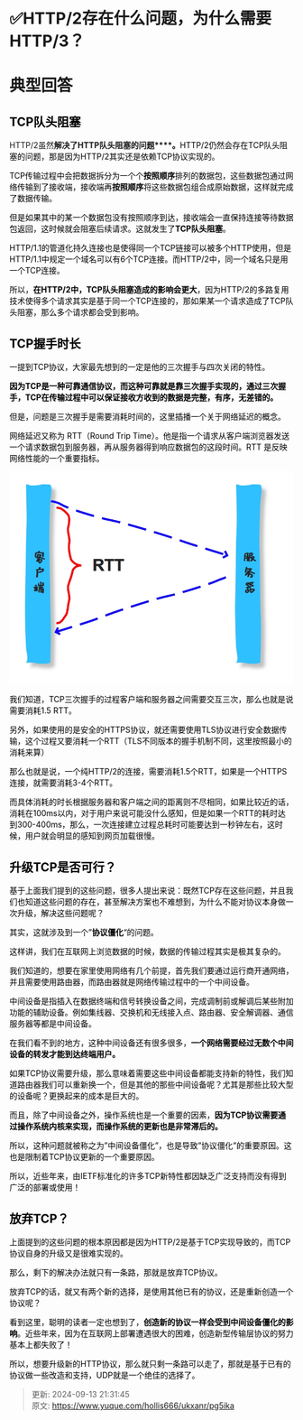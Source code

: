 # ✅HTTP/2存在什么问题，为什么需要HTTP/3？

# 典型回答
<font style="color:#000000;"></font>

## <font style="color:#000000;">TCP队头阻塞</font>
<font style="color:#000000;"></font>

HTTP/2虽然**解决了HTTP队头阻塞的问题****<font style="color:#000000;">。</font>**<font style="color:#000000;">HTTP/2仍然会存在TCP队头阻塞的问题，那是因为HTTP/2其实还是依赖TCP协议实现的。</font>

<font style="color:#000000;"></font>

<font style="color:#000000;">TCP传输过程中会把数据拆分为一个个</font>**<font style="color:#000000;">按照顺序</font>**<font style="color:#000000;">排列的数据包，这些数据包通过网络传输到了接收端，接收端再</font>**<font style="color:#000000;">按照顺序</font>**<font style="color:#000000;">将这些数据包组合成原始数据，这样就完成了数据传输。</font>

<font style="color:#000000;"></font>

<font style="color:#000000;">但是如果其中的某一个数据包没有按照顺序到达，接收端会一直保持连接等待数据包返回，这时候就会阻塞后续请求。这就发生了</font>**<font style="color:#000000;">TCP队头阻塞</font>**<font style="color:#000000;">。</font>

<font style="color:#000000;"></font>

<font style="color:#000000;">HTTP/1.1的管道化持久连接也是使得同一个TCP链接可以被多个HTTP使用，但是HTTP/1.1中规定一个域名可以有6个TCP连接。而HTTP/2中，同一个域名只是用一个TCP连接。</font>

<font style="color:#000000;"></font>

<font style="color:#000000;">所以，</font>**<font style="color:#000000;">在HTTP/2中，TCP队头阻塞造成的影响会更大</font>**<font style="color:#000000;">，因为HTTP/2的多路复用技术使得多个请求其实是基于同一个TCP连接的，那如果某一个请求造成了TCP队头阻塞，那么多个请求都会受到影响。</font>

<font style="color:#000000;"></font>

## <font style="color:#000000;">TCP握手时长</font>
<font style="color:#000000;"></font>

<font style="color:#000000;">一提到TCP协议，大家最先想到的一定是他的三次握手与四次关闭的特性。</font>

<font style="color:#000000;"></font>

**<font style="color:#000000;">因为TCP是一种可靠通信协议，而这种可靠就是靠三次握手实现的，通过三次握手，TCP在传输过程中可以保证接收方收到的数据是完整，有序，无差错的。</font>**

**<font style="color:#000000;"></font>**

<font style="color:#000000;">但是，问题是三次握手是需要消耗时间的，这里插播一个关于网络延迟的概念。</font>

<font style="color:#000000;"></font>

<font style="color:#000000;">网络延迟又称为 RTT（Round Trip Time）。他是指一个请求从客户端浏览器发送一个请求数据包到服务器，再从服务器得到响应数据包的这段时间。RTT 是反映网络性能的一个重要指标。</font>

![1668598284247-2d3cb263-0414-428a-81f2-eeebbb40b444.jpeg](./img/PvesazLlV43S_14j/1668598284247-2d3cb263-0414-428a-81f2-eeebbb40b444-746344.jpeg)

<font style="color:#000000;">我们知道，TCP三次握手的过程客户端和服务器之间需要交互三次，那么也就是说需要消耗1.5 RTT。</font>

<font style="color:#000000;"></font>

<font style="color:#000000;">另外，如果使用的是安全的HTTPS协议，就还需要使用TLS协议进行安全数据传输，这个过程又要消耗一个RTT（TLS不同版本的握手机制不同，这里按照最小的消耗来算）</font>

<font style="color:#000000;"></font>

<font style="color:#000000;">那么也就是说，一个纯HTTP/2的连接，需要消耗1.5个RTT，如果是一个HTTPS连接，就需要消耗3-4个RTT。</font>

<font style="color:#000000;"></font>

<font style="color:#000000;">而具体消耗的时长根据服务器和客户端之间的距离则不尽相同，如果比较近的话，消耗在100ms以内，对于用户来说可能没什么感知，但是如果一个RTT的耗时达到300-400ms，那么，一次连接建立过程总耗时可能要达到一秒钟左右，这时候，用户就会明显的感知到网页加载很慢。</font>

<font style="color:#000000;"></font>

## <font style="color:#000000;">升级TCP是否可行？</font>
<font style="color:#000000;">基于上面我们提到的这些问题，很多人提出来说：既然TCP存在这些问题，并且我们也知道这些问题的存在，甚至解决方案也不难想到，为什么不能对协议本身做一次升级，解决这些问题呢？</font>

<font style="color:#000000;"></font>

<font style="color:#000000;">其实，这就涉及到一个”</font>**<font style="color:#000000;">协议僵化</font>**<font style="color:#000000;">“的问题。</font>

<font style="color:#000000;"></font>

<font style="color:#000000;">这样讲，我们在互联网上浏览数据的时候，数据的传输过程其实是极其复杂的。</font>

<font style="color:#000000;"></font>

<font style="color:#000000;">我们知道的，想要在家里使用网络有几个前提，首先我们要通过运行商开通网络，并且需要使用路由器，而路由器就是网络传输过程中的一个中间设备。</font>

<font style="color:#000000;"></font>

<font style="color:#000000;">中间设备是指插入在数据终端和信号转换设备之间，完成调制前或解调后某些附加功能的辅助设备。例如集线器、交换机和无线接入点、路由器、安全解调器、通信服务器等都是中间设备。</font>

<font style="color:#000000;"></font>

<font style="color:#000000;">在我们看不到的地方，这种中间设备还有很多很多，</font>**<font style="color:#000000;">一个网络需要经过无数个中间设备的转发才能到达终端用户。</font>**

**<font style="color:#000000;"></font>**

<font style="color:#000000;">如果TCP协议需要升级，那么意味着需要这些中间设备都能支持新的特性，我们知道路由器我们可以重新换一个，但是其他的那些中间设备呢？尤其是那些比较大型的设备呢？更换起来的成本是巨大的。</font>

<font style="color:#000000;"></font>

<font style="color:#000000;">而且，除了中间设备之外，操作系统也是一个重要的因素，</font>**<font style="color:#000000;">因为TCP协议需要通过操作系统内核来实现，而操作系统的更新也是非常滞后的。</font>**

**<font style="color:#000000;"></font>**

<font style="color:#000000;">所以，这种问题就被称之为”中间设备僵化”，也是导致”协议僵化”的重要原因。这也是限制着TCP协议更新的一个重要原因。</font>

<font style="color:#000000;"></font>

<font style="color:#000000;">所以，近些年来，由IETF标准化的许多TCP新特性都因缺乏广泛支持而没有得到广泛的部署或使用！</font>

## <font style="color:#000000;">放弃TCP？</font>
<font style="color:#000000;">上面提到的这些问题的根本原因都是因为HTTP/2是基于TCP实现导致的，而TCP协议自身的升级又是很难实现的。</font>

<font style="color:#000000;"></font>

<font style="color:#000000;">那么，剩下的解决办法就只有一条路，那就是放弃TCP协议。</font>

<font style="color:#000000;"></font>

<font style="color:#000000;">放弃TCP的话，就又有两个新的选择，是使用其他已有的协议，还是重新创造一个协议呢？</font>

<font style="color:#000000;"></font>

<font style="color:#000000;">看到这里，聪明的读者一定也想到了，</font>**<font style="color:#000000;">创造新的协议一样会受到中间设备僵化的影响</font>**<font style="color:#000000;">。近些年来，因为在互联网上部署遭遇很大的困难，创造新型传输层协议的努力基本上都失败了！</font>

<font style="color:#000000;"></font>

<font style="color:#000000;">所以，想要升级新的HTTP协议，那么就只剩一条路可以走了，那就是基于已有的协议做一些改造和支持，UDP就是一个绝佳的选择了。</font>



> 更新: 2024-09-13 21:31:45  
> 原文: <https://www.yuque.com/hollis666/ukxanr/pg5ika>